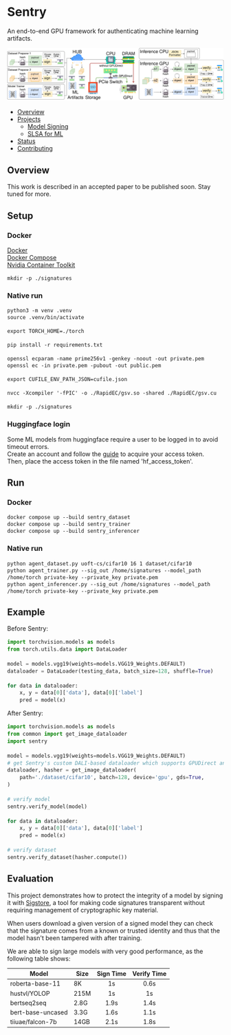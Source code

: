 # Sentry

An end-to-end GPU framework for authenticating machine learning artifacts.



![](sentry.png "Sentry")

<!-- markdown-toc --bullets="-" -i README.md -->

<!-- toc -->

- [Overview](#overview)
- [Projects](#projects)
  - [Model Signing](#model-signing)
  - [SLSA for ML](#slsa-for-ml)
- [Status](#status)
- [Contributing](#contributing)

<!-- tocstop -->

## Overview

This work is described in an accepted paper to be published soon. Stay tuned for more.

## Setup

### Docker
[Docker](https://docs.docker.com/get-started/get-docker/)  
[Docker Compose](https://docs.docker.com/compose/install/)   
[Nvidia Container Toolkit](https://docs.nvidia.com/datacenter/cloud-native/container-toolkit/latest/install-guide.html)
```
mkdir -p ./signatures
```

### Native run
```
python3 -m venv .venv
source .venv/bin/activate

export TORCH_HOME=./torch

pip install -r requirements.txt

openssl ecparam -name prime256v1 -genkey -noout -out private.pem
openssl ec -in private.pem -pubout -out public.pem

export CUFILE_ENV_PATH_JSON=cufile.json

nvcc -Xcompiler '-fPIC' -o ./RapidEC/gsv.so -shared ./RapidEC/gsv.cu

mkdir -p ./signatures
```

### Huggingface login
Some ML models from huggingface require a user to be logged in to avoid timeout errors.  
Create an account and follow the [guide](https://huggingface.co/docs/hub/en/security-tokens) to acquire your access token.  
Then, place the access token in the file named 'hf_access_token'.

## Run

### Docker
```
docker compose up --build sentry_dataset
docker compose up --build sentry_trainer
docker compose up --build sentry_inferencer
```

### Native run
```
python agent_dataset.py uoft-cs/cifar10 16 1 dataset/cifar10
python agent_trainer.py --sig_out /home/signatures --model_path /home/torch private-key --private_key private.pem
python agent_inferencer.py --sig_out /home/signatures --model_path /home/torch private-key --private_key private.pem
```

## Example
Before Sentry:
```python
import torchvision.models as models
from torch.utils.data import DataLoader

model = models.vgg19(weights=models.VGG19_Weights.DEFAULT)
dataloader = DataLoader(testing_data, batch_size=128, shuffle=True)

for data in dataloader:
    x, y = data[0]['data'], data[0]['label']
    pred = model(x)
```

After Sentry:
```python
import torchvision.models as models
from common import get_image_dataloader
import sentry

model = models.vgg19(weights=models.VGG19_Weights.DEFAULT)
# get Sentry's custom DALI-based dataloader which supports GPUDirect and dataset hashing
dataloader, hasher = get_image_dataloader(
    path='./dataset/cifar10', batch=128, device='gpu', gds=True,
)

# verify model
sentry.verify_model(model)

for data in dataloader:
    x, y = data[0]['data'], data[0]['label']
    pred = model(x)

# verify dataset
sentry.verify_dataset(hasher.compute())
```

## Evaluation

This project demonstrates how to protect the integrity of a model by signing it
with [Sigstore](https://www.sigstore.dev/), a tool for making code signatures
transparent without requiring management of cryptographic key material.

When users download a given version of a signed model they can check that the
signature comes from a known or trusted identity and thus that the model hasn't
been tampered with after training.

We are able to sign large models with very good performance, as the following
table shows:

| Model              | Size  |  Sign Time | Verify Time |
|--------------------|-------|:----------:|:-----------:|
| roberta-base-11    | 8K    | 1s         | 0.6s        |
| hustvl/YOLOP       | 215M  | 1s         | 1s          |
| bertseq2seq        | 2.8G  | 1.9s       | 1.4s        |
| bert-base-uncased  | 3.3G  | 1.6s       | 1.1s        |
| tiiuae/falcon-7b   | 14GB  | 2.1s       | 1.8s        |
